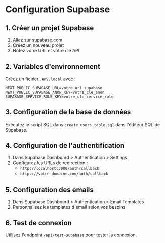 # Configuration Supabase

## 1. Créer un projet Supabase

1. Allez sur [supabase.com](https://supabase.com)
2. Créez un nouveau projet
3. Notez votre URL et votre clé API

## 2. Variables d'environnement

Créez un fichier `.env.local` avec :

```env
NEXT_PUBLIC_SUPABASE_URL=votre_url_supabase
NEXT_PUBLIC_SUPABASE_ANON_KEY=votre_cle_anon
SUPABASE_SERVICE_ROLE_KEY=votre_cle_service_role
```

## 3. Configuration de la base de données

Exécutez le script SQL dans `create_users_table.sql` dans l'éditeur SQL de Supabase.

## 4. Configuration de l'authentification

1. Dans Supabase Dashboard > Authentication > Settings
2. Configurez les URLs de redirection :
   - `http://localhost:3000/auth/callback`
   - `https://votre-domaine.com/auth/callback`

## 5. Configuration des emails

1. Dans Supabase Dashboard > Authentication > Email Templates
2. Personnalisez les templates d'email selon vos besoins

## 6. Test de connexion

Utilisez l'endpoint `/api/test-supabase` pour tester la connexion. 